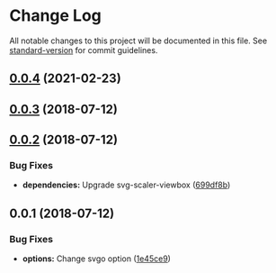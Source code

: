 # Change Log

All notable changes to this project will be documented in this file. See [standard-version](https://github.com/conventional-changelog/standard-version) for commit guidelines.

<a name="0.0.4"></a>
## [0.0.4](https://github.com/madzhup/svg-scaler-loader/compare/v0.0.2...v0.0.4) (2021-02-23)



<a name="0.0.3"></a>
## [0.0.3](https://github.com/madzhup/svg-scaler-loader/compare/v0.0.2...v0.0.3) (2018-07-12)



<a name="0.0.2"></a>
## [0.0.2](https://github.com/madzhup/svg-scaler-loader/compare/v0.0.1...v0.0.2) (2018-07-12)


### Bug Fixes

* **dependencies:** Upgrade svg-scaler-viewbox ([699df8b](https://github.com/madzhup/svg-scaler-loader/commit/699df8b))



<a name="0.0.1"></a>
## 0.0.1 (2018-07-12)


### Bug Fixes

* **options:** Change svgo option ([1e45ce9](https://github.com/madzhup/svg-scaler-loader/commit/1e45ce9))
